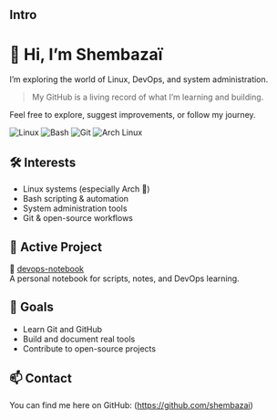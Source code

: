 ## Intro

# 👋 Hi, I’m Shembazaï

I’m exploring the world of Linux, DevOps, and system administration.

> My GitHub is a living record of what I’m learning and building.

Feel free to explore, suggest improvements, or follow my journey.

![Linux](https://img.shields.io/badge/Linux-FCC624?style=flat&logo=linux&logoColor=black)
![Bash](https://img.shields.io/badge/Bash-4EAA25?style=flat&logo=gnu-bash&logoColor=white)
![Git](https://img.shields.io/badge/Git-F05032?style=flat&logo=git&logoColor=white)
![Arch Linux](https://img.shields.io/badge/Arch_Linux-1793D1?style=flat&logo=arch-linux&logoColor=white)

## 🛠️ Interests

- Linux systems (especially Arch 🐧)
- Bash scripting & automation
- System administration tools
- Git & open-source workflows

## 📘 Active Project

📂 [devops-notebook](https://github.com/Shembazai/devops-notebook)  
A personal notebook for scripts, notes, and DevOps learning.

## 🧠 Goals

- Learn Git and GitHub
- Build and document real tools
- Contribute to open-source projects

## 📫 Contact

You can find me here on GitHub: (https://github.com/shembazai)
